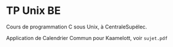 # TP Unix BE

Cours de programmation C sous Unix, à CentraleSupélec.

Application de Calendrier Commun pour Kaamelott, voir `sujet.pdf`